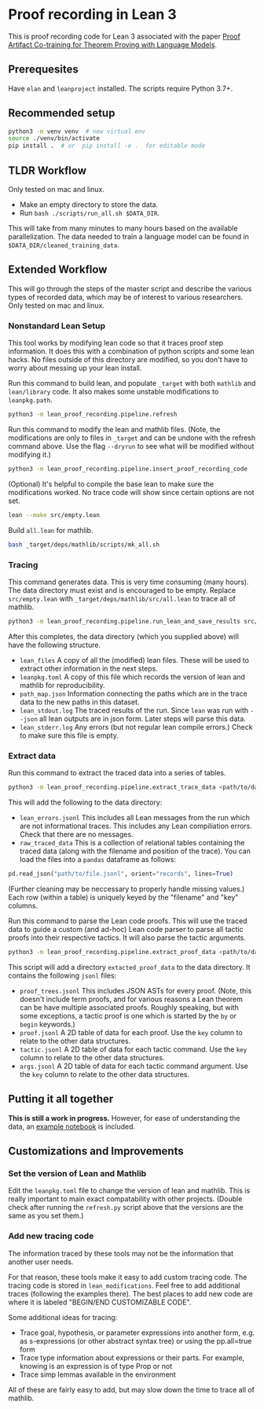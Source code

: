 # Proof recording in Lean 3

This is proof recording code for Lean 3 associated with the paper
[Proof Artifact Co-training for
Theorem Proving with Language Models](https://arxiv.org/abs/2102.06203).

## Prerequesites

Have `elan` and `leanproject` installed. The scripts require Python 3.7+.

## Recommended setup

```bash
python3 -m venv venv  # new virtual env
source ./venv/bin/activate
pip install .  # or  pip install -e .  for editable mode
```

## TLDR Workflow

Only tested on mac and linux.

- Make an empty directory to store the data.
- Run `bash ./scripts/run_all.sh $DATA_DIR`.

This will take from many minutes to many hours based on the available
parallelization.  The data needed to train a language model can be found in
`$DATA_DIR/cleaned_training_data`.

## Extended Workflow

This will go through the steps of the master script and describe the various
types of recorded data, which may be of interest to various researchers.
Only tested on mac and linux.

### Nonstandard Lean Setup

This tool works by modifying lean code so that it traces proof step information. It does this with
a combination of python scripts and some lean hacks. No files outside of this directory are
modified, so you don't have to worry about messing up your lean install.

Run this command to build lean, and populate `_target` with both `mathlib` and `lean/library` code.
It also makes some unstable modifications to `leanpkg.path`.

```bash
python3 -m lean_proof_recording.pipeline.refresh
```

Run this command to modify the lean and mathlib files. (Note, the modifications are only to files in
`_target` and can be undone with the refresh command above. Use the flag `--dryrun` to see what will
be modified without modifying it.)

```bash
python3 -m lean_proof_recording.pipeline.insert_proof_recording_code
```

(Optional) It's helpful to compile the base lean to make sure the modifications worked. No trace
code will show since certain options are not set.

```bash
lean --make src/empty.lean
```

Build `all.lean` for mathlib.

```bash
bash _target/deps/mathlib/scripts/mk_all.sh
```

### Tracing

This command generates data. This is very time consuming (many hours). The data directory must exist
and is encouraged to be empty. Replace `src/empty.lean` with `_target/deps/mathlib/src/all.lean` to
trace all of mathlib.

```bash
python3 -m lean_proof_recording.pipeline.run_lean_and_save_results src/empty.lean <path/to/data/directory>
```

After this completes, the data directory (which you supplied above) will have the following
structure.

* `lean_files` A copy of all the (modified) lean files. These will be used to extract other
  information in the next steps.
* `leanpkg.toml` A copy of this file which records the version of lean and mathlib for
  reproducibility.
* `path_map.json` Information connecting the paths which are in the trace data to the new paths in
  this dataset.
* `lean_stdout.log` The traced results of the run. Since `lean` was run with `--json` all lean
  outputs are in json form. Later steps will parse this data.
* `lean_stderr.log` Any errors (but not regular lean compile errors.) Check to make sure this file
  is empty.

### Extract data

Run this command to extract the traced data into a series of tables.

```bash
python3 -m lean_proof_recording.pipeline.extract_trace_data <path/to/data/directory>
```

This will add the following to the data directory:

* `lean_errors.jsonl` This includes all Lean messages from the run which are not informational
  traces. This includes any Lean compiliation errors. Check that there are no messages.
* `raw_traced_data` This is a collection of relational tables containing the traced data (along with
  the filename and position of the trace). You can load the files into a `pandas` dataframe as
  follows:

```python
pd.read_json("path/to/file.jsonl", orient="records", lines=True)
````

(Further cleaning may be neccessary to properly handle missing values.) Each row (within a table) is
uniquely keyed by the "filename" and "key" columns.

Run this command to parse the Lean code proofs. This will use the traced data to guide a custom (and
ad-hoc) Lean code parser to parse all tactic proofs into their respective tactics. It will also
parse the tactic arguments.

```bash
python3 -m lean_proof_recording.pipeline.extract_proof_data <path/to/data/directory>
```

This script will add a directory `extacted_proof_data` to the data directory. It contains the
following `jsonl` files:

* `proof_trees.jsonl` This includes JSON ASTs for every proof. (Note, this doesn't include term
  proofs, and for various reasons a Lean theorem can be have multiple associated proofs. Roughly
  speaking, but with some exceptions, a tactic proof is one which is started by the `by` or `begin`
  keywords.)
* `proof.jsonl` A 2D table of data for each proof. Use the `key` column to relate to the other data
  structures.
* `tactic.jsonl` A 2D table of data for each tactic command. Use the `key` column to relate to the
  other data structures.
* `args.jsonl` A 2D table of data for each tactic command argument. Use the `key` column to relate
  to the other data structures.

## Putting it all together

**This is still a work in progress.** However, for ease of understanding the data,
an [example notebook](data_examples.ipynb) is included.

## Customizations and Improvements

### Set the version of Lean and Mathlib

Edit the `leanpkg.toml` file to change the version of lean and mathlib. This
is really important to main exact compatability with other projects. (Double
check after running the `refresh.py` script above that the versions are the
same as you set them.)

### Add new tracing code

The information traced by these tools may not be the information that another user needs.

For that reason, these tools make it easy to add custom tracing code. The tracing code is stored in
`lean_modifications`. Feel free to add additional traces (following the examples there). The best
places to add new code are where it is labeled "BEGIN/END CUSTOMIZABLE CODE".

Some additional ideas for tracing:

* Trace goal, hypothesis, or parameter expressions into another form, e.g. as s-expressions (or
  other abstract syntax tree) or using the pp.all=true form
* Trace type information about expressions or their parts. For example, knowing is an expression is
  of type Prop or not
* Trace simp lemmas available in the environment

All of these are fairly easy to add, but may slow down the time to trace all of mathlib.
